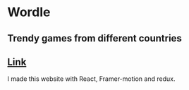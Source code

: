 # Wordle
## Trendy games from different countries
## [Link]("https://jeonhui.github.io/wordle")

I made this website with React, Framer-motion and redux.
